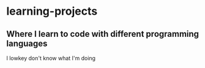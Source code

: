 # learning-projects
Where I learn to code with different programming languages
---
I lowkey don't know what I'm doing
